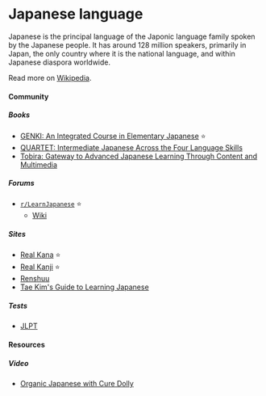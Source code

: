 # Japanese language

Japanese is the principal language of the Japonic language family spoken by the Japanese people. It has around 128 million speakers, primarily in Japan, the only country where it is the national language, and within Japanese diaspora worldwide.

Read more on [Wikipedia](https://en.wikipedia.org/wiki/Japanese_language).

#### Community

##### Books
- [GENKI: An Integrated Course in Elementary Japanese](https://genki3.japantimes.co.jp/en) ⭐
- [QUARTET: Intermediate Japanese Across the Four Language Skills](https://bookclub.japantimes.co.jp/en/book/b456886.html)
- [Tobira: Gateway to Advanced Japanese Learning Through Content and Multimedia](https://bookbrainz.org/work/3c4615af-200b-42e9-a67b-b814427096e6)

##### Forums
- [`r/LearnJapanese`](https://www.reddit.com/r/LearnJapanese) ⭐
    - [Wiki](https://www.reddit.com/r/LearnJapanese/wiki/index)

##### Sites
- [Real Kana](https://realkana.com) ⭐
- [Real Kanji](https://realkanji.com) ⭐
- [Renshuu](https://www.renshuu.org)
- [Tae Kim's Guide to Learning Japanese](https://guidetojapanese.org)

##### Tests
- [JLPT](https://www.jlpt.jp/e)

#### Resources

##### Video
- [Organic Japanese with Cure Dolly](https://www.youtube.com/@organicjapanesewithcuredol49)
